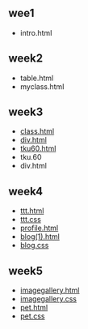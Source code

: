 ## wee1
* intro.html

## week2
* table.html
* myclass.html

## week3
* [class.html](https://github.com/A207410274/lalaba/blob/master/w03/class.html "class.html")
* [div.html](https://github.com/A207410274/lalaba/blob/master/w03/div.html "div.html")
* [tku60.html](https://github.com/A207410274/lalaba/blob/master/w03/tku60.html "tku60.html")
* tku.60
* div.html

## week4
* [ttt.html](https://github.com/A207410274/lalaba/blob/master/w04/ttt.html "ttt.html")
* [ttt.css](https://github.com/A207410274/lalaba/blob/master/w04/ttt.css "ttt.css")
* [profile.html](https://github.com/A207410274/lalaba/blob/master/w04/profile.html "profile.html")
* [blog(1).html](https://github.com/A207410274/lalaba/blob/master/w04/blog(1).html "blog(1).html")
* [blog.css](https://github.com/A207410274/lalaba/blob/master/w04/blog.css "blog.css")

## week5
* [imagegallery.html](https://github.com/A207410274/lalaba/blob/master/w05/imagegallery/imagegallery.html "imagegallery.html")
* [imagegallery.css](https://github.com/A207410274/lalaba/blob/master/w05/imagegallery/imagegallery.css "imagegallery.css")
* [pet.html](https://github.com/A207410274/lalaba/blob/master/w5/css/pet.html "pet.html")
* [pet.css](https://github.com/A207410274/lalaba/blob/master/w5/css/pet.css "pet.css")
<!--stackedit_data:
eyJoaXN0b3J5IjpbMzE3NjQ0MjQ0XX0=
-->